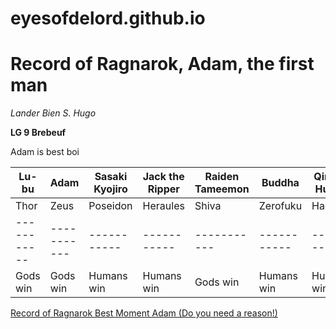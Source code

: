 # eyesofdelord.github.io

# Record of Ragnarok, Adam, the first man

*Lander Bien S. Hugo*

**LG 9 Brebeuf**

Adam is best boi

| Lu-bu | Adam | Sasaki Kyojiro | Jack the Ripper | Raiden Tameemon | Buddha | Qin Shi Huang | Nikola Tesla |
| ----------- | ----------- | ----------- | ----------- | ----------- | ----------- | ----------- | ----------- |
|Thor | Zeus | Poseidon | Heraules | Shiva | Zerofuku | Hades | Beelzebub |
| ----------- | ----------- | ----------- | ----------- | ----------- | -----------| ----------- | ----------- |
| Gods win | Gods win | Humans win | Humans win | Gods win | Humans win | Humans win | Ongoing |

[Record of Ragnarok Best Moment Adam (Do you need a reason!)](hhttps://youtu.be/NEnvFs3kQk0)
